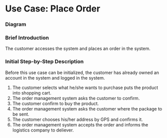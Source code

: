 # Use Case: Place Order


### Diagram


### Brief Introduction
The customer accesses the system and places an order in the system.


### Initial Step-by-Step Description
Before this use case can be initialized, the customer has already owned an account in the system and  logged in the system.

1. The customer selects what he/she wants to purchase puts the product into shopping cart.
2. The order management system asks the customer to confirm.
3. The customer confirm to buy the product.
4. The order management system asks the customer where the package to be sent.
5. The customer chooses his/her address by GPS and confirms it.
6. The order management system accepts the order and  informs the logistics company to deliever.
